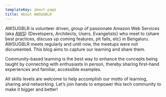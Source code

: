 ```yaml
---
templateKey: about-page
title: About AWSUGBLR
---
```

AWSUGBLR is volunteer driven, group of passionate Amazon Web Services (aka [AWS](https://aws.amazon.com)) {Developers, Architects, Users, Evangelists} who meet to {share best practices, discuss up coming features, pit falls, etc} in Bengaluru. AWSUGBLR meets regularly and until now, the meetups were not documented. This blog aims to capture our learning and share them.

Community-based learning is the best way to enhance the concepts being taught by connecting with enthusiasts in person, thereby sharing first-hand experiences and familiar, accessible examples.

All skills levels are welcome to help accomplish our motto of learning, sharing and networking. Let’s join hands to empower this tech community to make it bigger and better!

